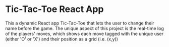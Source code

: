 # Tic-Tac-Toe React App
<p>
  This a dynamic React app Tic-Tac-Toe that lets the user to change their name before the game.
  The unique aspect of this project is the real-time log of the players' moves, which shows each move tagged with the unique user (either 'O' or 'X') and their position as a grid (i.e. (x,y))
</p>
